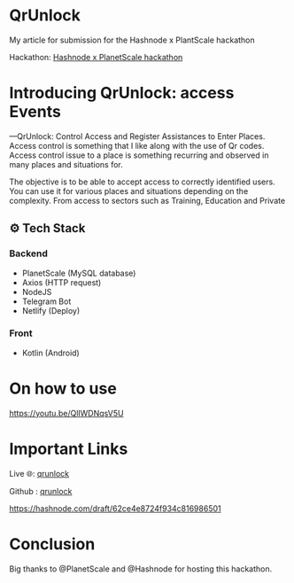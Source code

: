 # QrUnlock

My article for submission for the Hashnode x PlantScale hackathon

Hackathon: [Hashnode x PlanetScale hackathon](https://townhall.hashnode.com/planetscale-hackathon)

# Introducing QrUnlock: access Events

—QrUnlock: Control Access and Register Assistances to Enter Places.
Access control is something that I like along with the use of Qr codes. Access control issue to a place is something recurring and observed in many places and situations for.

The objective is to be able to accept access to correctly identified users. You can use it for various places and situations depending on the complexity. From access to sectors such as Training, Education and Private

## ⚙️ Tech Stack
### Backend
- PlanetScale (MySQL database)
- Axios (HTTP request)
- NodeJS
- Telegram Bot
- Netlify (Deploy)

### Front
- Kotlin (Android)

# On how to use
https://youtu.be/QlIWDNqsV5U

# Important Links


Live 🌐: [qrunlock](https://qrunlock.netlify.app/)

Github : [qrunlock](https://github.com/rogergcc/qrunlocks-server)


https://hashnode.com/draft/62ce4e8724f934c816986501

 # Conclusion

Big thanks to @PlanetScale and @Hashnode for hosting this hackathon.